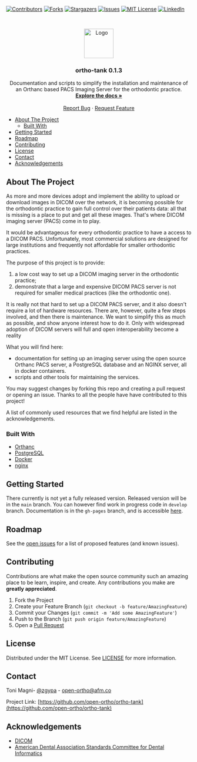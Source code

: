[![Contributors][contributors-shield]][contributors-url]
[![Forks][forks-shield]][forks-url]
[![Stargazers][stars-shield]][stars-url]
[![Issues][issues-shield]][issues-url]
[![MIT License][license-shield]][license-url]
[![LinkedIn][linkedin-shield]][linkedin-url]

<!-- PROJECT LOGO -->
<br />
<p align="center">
  <a href="https://github.com/open-ortho/ortho-tank">
    <img src="https://raw.githubusercontent.com/open-ortho/ortho-tank/master/images/open-ortho.png" alt="Logo" width="80" height="80">
  </a>

  <h3 align="center">ortho-tank 0.1.3</h3>

  <p align="center">
    Documentation and scripts to simplify the installation and maintenance of an Orthanc based PACS Imaging Server for the orthodontic practice.
    <br />
    <a href="http://www.open-ortho.org/ortho-tank/"><strong>Explore the docs »</strong></a>
    <br />
    <br />
    <a href="https://github.com/open-ortho/ortho-tank/issues">Report Bug</a>
    ·
    <a href="https://github.com/open-ortho/ortho-tank/issues">Request Feature</a>
  </p>
</p>

<!-- TABLE OF CONTENTS -->
- [About The Project](#about-the-project)
  - [Built With](#built-with)
- [Getting Started](#getting-started)
- [Roadmap](#roadmap)
- [Contributing](#contributing)
- [License](#license)
- [Contact](#contact)
- [Acknowledgements](#acknowledgements)


<!-- ABOUT THE PROJECT -->
## About The Project

As more and more devices adopt and implement the ability to upload or download
images in DICOM over the network, it is becoming possible for the orthodontic
practice to gain full control over their patients data: all that is missing is a
place to put and get all these images. That's where DICOM imaging server (PACS)
come in to play. 

It would be advantageous for every orthodontic practice to have a
access to a DICOM PACS. Unfortunately, most commercial solutions are designed
for large institutions and frequently not affordable for smaller orthodontic
practices.

The purpose of this project is to provide:

1) a low cost way to set up a DICOM imaging server in the orthodontic practice;
2) demonstrate that a large and expensive DICOM PACS server is not required for
smaller medical practices (like the orthodontic one).

It is really not that hard to set up a DICOM PACS server, and it also doesn't
require a lot of hardware resources. There are, however, quite a few steps
involved, and then there is maintenance. We want to simplify this as much as
possible, and show anyone interest how to do it. Only with widespread adoption
of DICOM servers will full and open interoperability become a reality

What you will find here:

* documentation for setting up an imaging server using the open source Orthanc
  PACS server, a PostgreSQL database and an NGINX server, all in docker
  containers.
* scripts and other tools for maintaining the services.


You may suggest changes by forking this repo and creating a pull request or
opening an issue. Thanks to all the people have have contributed to this
project!

A list of commonly used resources that we find helpful are listed in the
acknowledgements.

### Built With

* [Orthanc](https://www.orthanc-server.com/)
* [PostgreSQL](https://www.postgresql.org/)
* [Docker](https://www.docker.com)
* [nginx](https://nginx.org/)

<!-- GETTING STARTED -->
## Getting Started

There currently is not yet a fully released version. Released version will be in
the `main` branch. You can however find work in progress code in `develop`
branch. Documentation is in the `gh-pages` branch, and is accessible
[here](https://www.open-ortho.org/ortho-tank/).

<!-- ROADMAP -->
## Roadmap

See the [open issues](https://github.com/open-ortho/ortho-tank/issues) for a list of proposed features (and known issues).

<!-- CONTRIBUTING -->
## Contributing

Contributions are what make the open source community such an amazing place to be learn, inspire, and create. Any contributions you make are **greatly appreciated**.

1. Fork the Project
2. Create your Feature Branch (`git checkout -b feature/AmazingFeature`)
3. Commit your Changes (`git commit -m 'Add some AmazingFeature'`)
4. Push to the Branch (`git push origin feature/AmazingFeature`)
5. Open a [Pull Request](https://docs.github.com/en/github/collaborating-with-issues-and-pull-requests/creating-a-pull-request)

<!-- LICENSE -->
## License

Distributed under the MIT License. See [LICENSE](LICENSE) for more information.

<!-- CONTACT -->
## Contact

Toni Magni- [@zgypa](https://twitter.com/zgypa) - open-ortho@afm.co

Project Link: [https://github.com/open-ortho/ortho-tank](https://github.com/open-ortho/ortho-tank)

<!-- ACKNOWLEDGEMENTS -->
## Acknowledgements

- [DICOM](https://www.webpagefx.com/tools/emoji-cheat-sheet)
- [American Dental Association Standards Committee for Dental Informatics](https://www.ada.org/en/science-research/dental-standards/standards-committee-on-dental-informatics)

<!-- MARKDOWN LINKS & IMAGES -->
<!-- https://www.markdownguide.org/basic-syntax/#reference-style-links -->
[contributors-shield]: https://img.shields.io/github/contributors/open-ortho/ortho-tank.svg?style=for-the-badge
[contributors-url]: https://github.com/open-ortho/ortho-tank/graphs/contributors
[forks-shield]: https://img.shields.io/github/forks/open-ortho/ortho-tank.svg?style=for-the-badge
[forks-url]: https://github.com/open-ortho/ortho-tank/network/members
[stars-shield]: https://img.shields.io/github/stars/open-ortho/ortho-tank.svg?style=for-the-badge
[stars-url]: https://github.com/open-ortho/ortho-tank/stargazers
[issues-shield]: https://img.shields.io/github/issues/open-ortho/ortho-tank.svg?style=for-the-badge
[issues-url]: https://github.com/open-ortho/ortho-tank/issues
[license-shield]: https://img.shields.io/github/license/open-ortho/ortho-tank.svg?style=for-the-badge
[license-url]: https://github.com/open-ortho/ortho-tank/blob/master/LICENSE
[linkedin-shield]: https://img.shields.io/badge/-LinkedIn-black.svg?style=for-the-badge&logo=linkedin&colorB=555
[linkedin-url]: https://linkedin.com/in/open-ortho
[product-screenshot]: images/screenshot.png
[example-csv-url]: resources/example/input_from.csv
